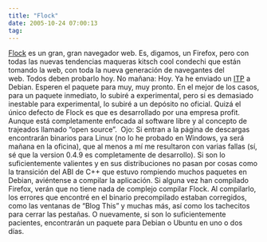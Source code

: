 ```yaml
---
title: "Flock"
date: 2005-10-24 07:00:13
tag: 
---
```

<a href="http://www.flock.com" target="_blank">Flock</a>  es un gran, gran navegador web. Es, digamos, un Firefox, pero con todas las nuevas tendencias maqueras kitsch cool condechi que están tomando la web, con toda la nueva generación de navegantes del web. Todos deben probarlo hoy. No mañana: Hoy. Ya he enviado un <a href="http://bugs.debian.org/cgi-bin/bugreport.cgi?bug=335459" target="_blank">ITP</a>  a Debian. Esperen el paquete para muy, muy pronto. En el mejor de los casos, para un paquete inmediato, lo subiré a experimental, pero si es demasiado inestable para experimental, lo subiré a un depósito no oficial. Quizá el único defecto de Flock es que es desarrollado por una empresa profit. Aunque está completamente enfocada al software libre y al concepto de trajeados llamado &#8220;open source&#8221;.  Ojo: Si entran a la página de descargas encontrarán binarios para Linux (no lo he probado en Windows, ya será mañana en la oficina), que al menos a mí me resultaron con varias fallas (sí, sé que la version 0.4.9 es completamente de desarrollo). Si son lo suficientemente valientes y en sus distribuciones no pasan por cosas como la transición del ABI de C++ que estuvo rompiendo muchos paquetes en Debian, aviéntense a compilar la aplicación. Si alguna vez han compilado Firefox, verán que no tiene nada de complejo compilar Flock. Al compilarlo, los errores que encontré en el binario precompilado estaban corregidos, como las ventanas de &#8220;Blog This&#8221; y muchas más, así como los tachecitos para cerrar las pestañas. O nuevamente, si son lo suficientemente pacientes, encontrarán un paquete para Debian o Ubuntu en uno o dos días. <br/><br/>
